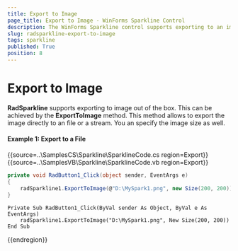 ```yaml
---
title: Export to Image
page_title: Export to Image - WinForms Sparkline Control
description: The WinForms Sparkline control supports exporting to an image out of the box via the ExportToImage method.
slug: radsparkline-export-to-image
tags: sparkline
published: True
position: 8
---
```


# Export to Image
__RadSparkline__ supports exporting to image out of the box. This can be achieved by the __ExportToImage__ method. This method allows to export the image directly to an file or a stream. You an specify the image size as well.

#### Example 1: Export to a File

{{source=..\SamplesCS\Sparkline\SparklineCode.cs region=Export}} 
{{source=..\SamplesVB\Sparkline\SparklineCode.vb region=Export}}
````C#
private void RadButton1_Click(object sender, EventArgs e)
{
    radSparkline1.ExportToImage(@"D:\MySpark1.png", new Size(200, 200));
}

````
````VB.NET
Private Sub RadButton1_Click(ByVal sender As Object, ByVal e As EventArgs)
    radSparkline1.ExportToImage("D:\MySpark1.png", New Size(200, 200))
End Sub

````
 

{{endregion}} 